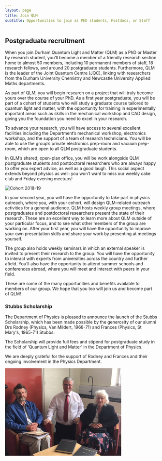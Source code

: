 ```yaml
---
layout: page
title: Join QLM
subtitle: Opportunities to join as PhD students, Postdocs, or Staff
---
```

## Postgraduate recruitment

When you join Durham Quantum Light and Matter (QLM) as a PhD or Master by research student, you’ll become a member of a friendly research section home to almost 50 members, including 10 permanent members of staff, 18 research fellows, and around 20 postgraduate students. Furthermore, QLM is the leader of the Joint Quantum Centre (JQC), linking with researchers from the Durham University Chemistry and Newcastle University Applied Maths departments.

As part of QLM, you will begin research on a project that will truly become yours over the course of your PhD. As a first year postgraduate, you will be part of a cohort of students who will study a graduate course tailored to quantum light and matter, with the opportunity for training in experimentally important areas such as skills in the mechanical workshop and CAD design, giving you the foundation you need to excel in your research.

To advance your research, you will have access to several excellent facilities including the Department’s mechanical workshop, electronics workshop, and the support of a team of research technicians. You will be able to use the group’s private electronics prep-room and vacuum prep-room, which are open to all QLM postgraduate students.

In QLM’s shared, open-plan office, you will be work alongside QLM postgraduate students and postdoctoral researchers who are always happy to offer you expert advice, as well as a good laugh. This social aspect extends beyond physics as well: you won’t want to miss our weekly cake club and Friday evening meetups!

<img src="img/cohort.jpg.jpg" alt="Cohort 2018-19">

In your second year, you will have the opportunity to take part in physics outreach, where you, with your cohort, will design QLM-related outreach activities for a general audience. QLM hosts weekly group meetings, where postgraduates and postdoctoral researchers present the state of their research. These are an excellent way to learn more about QLM outside of your particular focus, and to see what other members of the group are working on. After your first year, you will have the opportunity to improve your own presentation skills and share your work by presenting at meetings yourself.

The group also holds weekly seminars in which an external speaker is invited to present their research to the group. You will have the opportunity to interact with experts from universities across the country and further afield. You’ll also have the opportunity to attend summer schools and conferences abroad, where you will meet and interact with peers in your field.

These are some of the many opportunities and benefits available to members of our group. We hope that you too will join us and become part of QLM!


### Stubbs Scholarship

The Department of Physics is pleased to announce the launch of the Stubbs Scholarship, which has been made possible by the generosity of our alumni Drs Rodney (Physics, Van Mildert, 1968-71) and Frances (Physics, St Mary's, 1965-71) Stubbs.

The Scholarship will provide full fees and stipend for postgraduate study in the field of ‘Quantum Light and Matter’ in the Department of Physics.

We are deeply grateful for the support of Rodney and Frances and their ongoing involvement in the Physics Department.

<img src="img/StubbsScholarship.jpg" alt="Stubbs scholarship">

